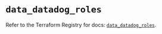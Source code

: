 # `data_datadog_roles`

Refer to the Terraform Registry for docs: [`data_datadog_roles`](https://registry.terraform.io/providers/datadog/datadog/3.53.0/docs/data-sources/roles).
